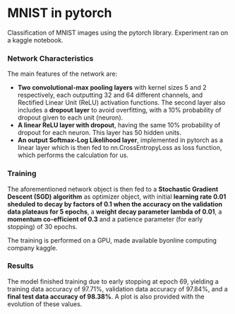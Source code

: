 # MNIST in pytorch
Classification of MNIST images using the pytorch library. Experiment ran on a kaggle notebook.

### Network Characteristics

The main features of the network are:

- **Two convolutional-max pooling layers** with kernel sizes 5 and 2 respectively, each outputting 32 and 64 different channels, and Rectified Linear Unit (ReLU) activation functions. The second layer also includes a **dropout layer** to avoid overfitting, with a 10% probability of dropout given to each unit (neuron).
- **A linear ReLU layer with dropout**, having the same 10% probability of dropout for each neuron. This layer has 50 hidden units.
- **An output Softmax-Log Likelihood layer**, implemented in pytorch as a linear layer which is then fed to nn.CrossEntropyLoss as loss function, which performs the calculation for us.

### Training

The aforementioned network object is then fed to a **Stochastic Gradient Descent (SGD) algorithm** as optimizer object, with initial **learning rate 0.01 sheduled to decay by factors of 0.1 when the accuracy on the validation data plateaus for 5 epochs**, a **weight decay parameter lambda of 0.01**, a **momentum co-efficient of 0.3** and a patience parameter (for early stopping) of 30 epochs.

The training is performed on a GPU, made available byonline computing company kaggle.

### Results

The model finished training due to early stopping at epoch 69, yielding a training data accuracy of 97.71%, validation data accuracy of 97.84%, and a **final test data accuracy of 98.38%**. A plot is also provided with the evolution of these values.